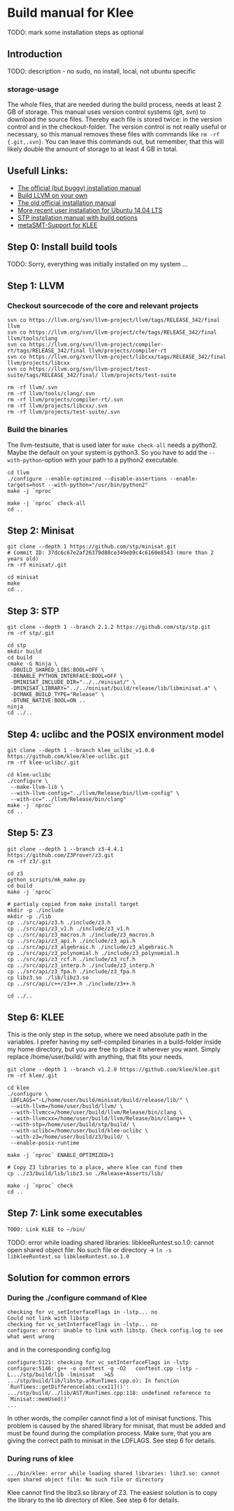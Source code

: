 # Build manual for Klee

TODO: mark some installation steps as optional


## Introduction

TODO: description - no sudo, no install, local, not ubuntu specific


### storage-usage

The whole files, that are needed during the build process, needs at least 2 GB of storage. This manual uses version control systems (git, svn) to download the source files. Thereby each file is stored twice: in the version control and in the checkout-folder. The version control is not really useful or necessary, so this manual removes these files with commands like `rm -rf {.git,.svn}`. You can leave this commands out, but remember, that this will likely double the amount of storage to at least 4 GB in total.


## Usefull Links:

* [The official (but buggy) installation manual](https://klee.github.io/build-llvm34/)
* [Build LLVM on your own](http://www.llvm.org/docs/GettingStarted.html#getting-started-quickly-a-summary)
* [The old official installation manual](https://llvm.org/svn/llvm-project/klee/trunk/www/GetStarted.html?p=156062)
* [More recent user installation for Ubuntu 14.04 LTS](http://blog.opensecurityresearch.com/2014/07/klee-on-ubuntu-1404-lts-64bit.html)
* [STP installation manual with build options](https://github.com/stp/stp/blob/master/INSTALL.md)
* [metaSMT-Support for KLEE](http://srg.doc.ic.ac.uk/projects/klee-multisolver/getting-started.html)


## Step 0: Install build tools
TODO: Sorry, everything was initially installed on my system ...


## Step 1: LLVM

### Checkout sourcecode of the core and relevant projects
```
svn co https://llvm.org/svn/llvm-project/llvm/tags/RELEASE_342/final llvm
svn co https://llvm.org/svn/llvm-project/cfe/tags/RELEASE_342/final llvm/tools/clang
svn co https://llvm.org/svn/llvm-project/compiler-rt/tags/RELEASE_342/final llvm/projects/compiler-rt
svn co https://llvm.org/svn/llvm-project/libcxx/tags/RELEASE_342/final llvm/projects/libcxx
svn co https://llvm.org/svn/llvm-project/test-suite/tags/RELEASE_342/final/ llvm/projects/test-suite

rm -rf llvm/.svn
rm -rf llvm/tools/clang/.svn
rm -rf llvm/projects/compiler-rt/.svn
rm -rf llvm/projects/libcxx/.svn
rm -rf llvm/projects/test-suite/.svn
```

### Build the binaries

The llvm-testsuite, that is used later for `make check-all` needs a python2. Maybe the default on your system is python3. So you have to add the `--with-python`-option with your path to a python2 executable.

```
cd llvm
./configure --enable-optimized --disable-assertions --enable-targets=host --with-python="/usr/bin/python2"
make -j `nproc`

make -j `nproc` check-all
cd ..
```

## Step 2: Minisat

```
git clone --depth 1 https://github.com/stp/minisat.git
# Commit ID: 37dc6c67e2af26379d88ce349eb9c4c6160e8543 (more than 2 years old)
rm -rf minisat/.git

cd minisat
make
cd ..
```


## Step 3: STP

```
git clone --depth 1 --branch 2.1.2 https://github.com/stp/stp.git
rm -rf stp/.git

cd stp
mkdir build
cd build
cmake -G Ninja \
 -DBUILD_SHARED_LIBS:BOOL=OFF \
 -DENABLE_PYTHON_INTERFACE:BOOL=OFF \
 -DMINISAT_INCLUDE_DIR="../../minisat/" \
 -DMINISAT_LIBRARY="../../minisat/build/release/lib/libminisat.a" \
 -DCMAKE_BUILD_TYPE="Release" \
 -DTUNE_NATIVE:BOOL=ON ..
ninja
cd ../..
```

## Step 4: uclibc and the POSIX environment model
```
git clone --depth 1 --branch klee_uclibc_v1.0.0 https://github.com/klee/klee-uclibc.git
rm -rf klee-uclibc/.git

cd klee-uclibc
./configure \
 --make-llvm-lib \
 --with-llvm-config="../llvm/Release/bin/llvm-config" \
 --with-cc="../llvm/Release/bin/clang"
make -j `nproc`
cd ..
```

## Step 5: Z3
```
git clone --depth 1 --branch z3-4.4.1 https://github.com/Z3Prover/z3.git
rm -rf z3/.git

cd z3
python scripts/mk_make.py
cd build
make -j `nproc`

# partialy copied from make install target
mkdir -p ./include
mkdir -p ./lib
cp ../src/api/z3.h ./include/z3.h
cp ../src/api/z3_v1.h ./include/z3_v1.h
cp ../src/api/z3_macros.h ./include/z3_macros.h
cp ../src/api/z3_api.h ./include/z3_api.h
cp ../src/api/z3_algebraic.h ./include/z3_algebraic.h
cp ../src/api/z3_polynomial.h ./include/z3_polynomial.h
cp ../src/api/z3_rcf.h ./include/z3_rcf.h
cp ../src/api/z3_interp.h ./include/z3_interp.h
cp ../src/api/z3_fpa.h ./include/z3_fpa.h
cp libz3.so ./lib/libz3.so
cp ../src/api/c++/z3++.h ./include/z3++.h

cd ../..
```

## Step 6: KLEE

This is the only step in the setup, where we need absolute path in the variables. I prefer having my self-compiled binaries in a build-folder inside my home directory, but you are free to place it wherever you want. Simply replace /home/user/build/ with anything, that fits your needs.

```
git clone --depth 1 --branch v1.2.0 https://github.com/klee/klee.git
rm -rf klee/.git

cd klee
./configure \
 LDFLAGS="-L/home/user/build/minisat/build/release/lib/" \
 --with-llvm=/home/user/build/llvm/ \
 --with-llvmcc=/home/user/build/llvm/Release/bin/clang \
 --with-llvmcxx=/home/user/build/llvm/Release/bin/clang++ \
 --with-stp=/home/user/build/stp/build/ \
 --with-uclibc=/home/user/build/klee-uclibc \
 --with-z3=/home/user/build/z3/build/ \
 --enable-posix-runtime

make -j `nproc` ENABLE_OPTIMIZED=1

# Copy Z3 libraries to a place, where klee can find them
cp ../z3/build/lib/libz3.so ./Release+Asserts/lib/

make -j `nproc` check
cd ..
```

## Step 7: Link some executables

```
TODO: Link KLEE to ~/bin/
```

TODO: error while loading shared libraries: libkleeRuntest.so.1.0: cannot open shared object file: No such file or directory
-> `ln -s libkleeRuntest.so libkleeRuntest.so.1.0`


## Solution for common errors

### During the ./configure command of Klee

```
checking for vc_setInterfaceFlags in -lstp... no
Could not link with libstp
checking for vc_setInterfaceFlags in -lstp... no
configure: error: Unable to link with libstp. Check config.log to see what went wrong
```
and in the corresponding config.log
```
configure:5121: checking for vc_setInterfaceFlags in -lstp
configure:5146: g++ -o conftest -g -O2   conftest.cpp -lstp -L.../stp/build/lib -lminisat   >&5
.../stp/build/lib/libstp.a(RunTimes.cpp.o): In function `RunTimes::getDifference[abi:cxx11]()':
.../stp/build/../lib/AST/RunTimes.cpp:118: undefined reference to `Minisat::memUsed()'
...
```

In other words, the compiler cannot find a lot of minisat functions. This problem is caused by the shared library for minisat, that must be added and must be found during the compilation process. Make sure, that you are giving the correct path to minisat in the LDFLAGS. See step 6 for details.

### During runs of klee

```
.../bin/klee: error while loading shared libraries: libz3.so: cannot open shared object file: No such file or directory
```

Klee cannot find the libz3.so library of Z3. The easiest solution is to copy the library to the lib directory of Klee. See step 6 for details.
